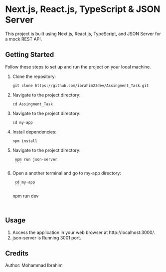# Next.js, React.js, TypeScript & JSON Server

This project is built using Next.js, React.js, TypeScript, and JSON Server for a mock REST API.

## Getting Started

Follow these steps to set up and run the project on your local machine.

1. Clone the repository:
   ```
   git clone https://github.com/ibrahim23dev/Assingment_Task.git
   ```
2. Navigate to the project directory:
   ```
   cd Assingment_Task
   ```
3. Navigate to the project directory:
   ```
   cd my-app
   ```
4. Install dependencies:
   ```
   npm install
   ```

6. Navigate to the project directory:
   ````
    npm run json-server
    ```
7. Open a another terminal and go to my-app directory:
   ````
    cd my-app
    ```
   
   ````
    npm run dev
    ```


## Usage

1. Access the application in your web browser at http://localhost:3000/.
2. json-server is Running 3001 port.


## Credits

Author: Mohammad Ibrahim


